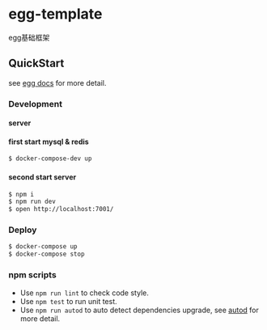 # egg-template

egg基础框架

## QuickStart

<!-- add docs here for user -->

see [egg docs][egg] for more detail.

### Development
#### server
#### first start mysql & redis

```bash
$ docker-compose-dev up
```
#### second start server
```bash
$ npm i
$ npm run dev
$ open http://localhost:7001/
```

### Deploy
<!-- start stop -->
```bash
$ docker-compose up
$ docker-compose stop
```

### npm scripts

- Use `npm run lint` to check code style.
- Use `npm test` to run unit test.
- Use `npm run autod` to auto detect dependencies upgrade, see [autod](https://www.npmjs.com/package/autod) for more detail.


[egg]: https://eggjs.org

